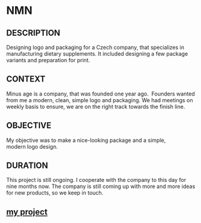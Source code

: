 # NMN

## DESCRIPTION
Designing logo and packaging for a Czech company, that specializes in manufacturing dietary supplements. It included designing a few package variants and preparation for print. 

## CONTEXT
Minus age is a company, that was founded one year ago.  Founders wanted from me a modern, clean, simple logo and packaging. We had meetings on weekly basis to ensure, we are on the right track towards the finish line. 

## OBJECTIVE
My objective was to make a nice-looking package and a simple, modern logo design. 

## DURATION
This project is still ongoing. I cooperate with the company to this day for nine months now. The company is still coming up with more and more ideas for new products, so we keep in touch.

## [my project](https://jursikhonza.myportfolio.com/minus-age)
